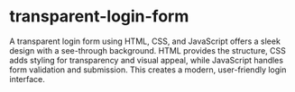 # transparent-login-form
A transparent login form using HTML, CSS, and JavaScript offers a sleek design with a see-through background. HTML provides the structure, CSS adds styling for transparency and visual appeal, while JavaScript handles form validation and submission. This creates a modern, user-friendly login interface.
